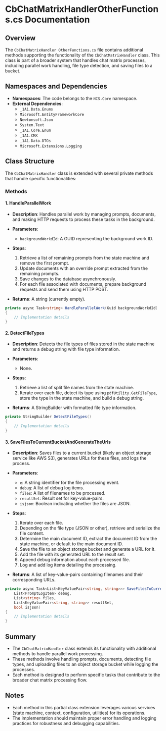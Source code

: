 <!-- Generated on 2025-07-27T02:27:43.141922 -->
# CbChatMatrixHandlerOtherFunctions.cs Documentation

## Overview
The `CbChatMatrixHandler OtherFunctions.cs` file contains additional methods supporting the functionality of the `CbChatMatrixHandler` class. This class is part of a broader system that handles chat matrix processes, including parallel work handling, file type detection, and saving files to a bucket.

## Namespaces and Dependencies
- **Namespaces**: The code belongs to the `NCS.Core` namespace.
- **External Dependencies**:
  - `_1A1.Data.Enums`
  - `Microsoft.EntityFrameworkCore`
  - `Newtonsoft.Json`
  - `System.Text`
  - `_1A1.Core.Enum`
  - `_1A1.CMX`
  - `_1A1.Data.DTOs`
  - `Microsoft.Extensions.Logging`

## Class Structure
The `CbChatMatrixHandler` class is extended with several private methods that handle specific functionalities:

### Methods

#### 1. HandleParallelWork
- **Description**: Handles parallel work by managing prompts, documents, and making HTTP requests to process these tasks in the background.
- **Parameters**:
  - `backgroundWorkdId`: A GUID representing the background work ID.
  
- **Steps**:
  1. Retrieve a list of remaining prompts from the state machine and remove the first prompt.
  2. Update documents with an override prompt extracted from the remaining prompts.
  3. Save changes to the database asynchronously.
  4. For each file associated with documents, prepare background requests and send them using HTTP POST.

- **Returns**: A string (currently empty).

```csharp
private async Task<string> HandleParallelWork(Guid backgroundWorkdId)
{
    // Implementation details
}
```

#### 2. DetectFileTypes
- **Description**: Detects the file types of files stored in the state machine and returns a debug string with file type information.
- **Parameters**:
  - None.
  
- **Steps**:
  1. Retrieve a list of split file names from the state machine.
  2. Iterate over each file, detect its type using `pdfUtility.GetFileType`, store the type in the state machine, and build a debug string.

- **Returns**: A StringBuilder with formatted file type information.

```csharp
private StringBuilder DetectFileTypes()
{
    // Implementation details
}
```

#### 3. SaveFilesToCurrentBucketAndGenerateTheUrls
- **Description**: Saves files to a current bucket (likely an object storage service like AWS S3), generates URLs for these files, and logs the process.
- **Parameters**:
  - `e`: A string identifier for the file processing event.
  - `debug`: A list of debug log items.
  - `files`: A list of filenames to be processed.
  - `resultSet`: Result set for key-value-pairs.
  - `isjson`: Boolean indicating whether the files are JSON.

- **Steps**:
  1. Iterate over each file.
  2. Depending on the file type (JSON or other), retrieve and serialize the file content.
  3. Determine the main document ID, extract the document ID from the state machine, or default to the main document ID.
  4. Save the file to an object storage bucket and generate a URL for it.
  5. Add the file with its generated URL to the result set.
  6. Append debug information about each processed file.
  7. Log and add log items detailing the processing.

- **Returns**: A list of key-value-pairs containing filenames and their corresponding URLs.

```csharp
private async Task<List<KeyValuePair<string, string>>> SaveFilesToCurrentBucketAndGenerateTheUrls(string e,
    List<PromptLogItem> debug,
    List<string> files,
    List<KeyValuePair<string, string>> resultSet,
    bool isjson)
{
    // Implementation details
}
```

## Summary

- The `CbChatMatrixHandler` class extends its functionality with additional methods to handle parallel work processing.
- These methods involve handling prompts, documents, detecting file types, and uploading files to an object storage bucket while logging the processes.
- Each method is designed to perform specific tasks that contribute to the broader chat matrix processing flow.

## Notes

- Each method in this partial class extension leverages various services (state machine, context, configuration, utilities) for its operations.
- The implementation should maintain proper error handling and logging practices for robustness and debugging capabilities.
